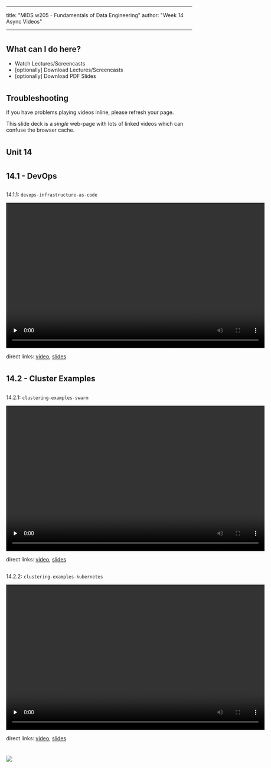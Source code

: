 
---
title: "MIDS w205 - Fundamentals of Data Engineering"
author: "Week 14 Async Videos"

---


#
## What can I do here?

- Watch Lectures/Screencasts
- [optionally] Download Lectures/Screencasts
- [optionally] Download PDF Slides


#
## Troubleshooting

If you have problems playing videos inline, please refresh your page.

This slide deck is a _single_ web-page with lots of linked videos which can
confuse the browser cache.


#
## Unit 14


#
## 14.1 - DevOps

##
14.1.1: `devops-infrastructure-as-code`

<video preload="none" controls webkit-playsinline="" id="0f6e81d5-129c-4fcd-9e09-d9a60378b567" width="700" height="394" posterurl="https://ucb-mids.s3.amazonaws.com/prod/output_video_general/d7f6de8ab8994eb8bf71c29b6f960c30/0_high.jpg" tabindex="-1" src="https://ucb-mids.s3.amazonaws.com/prod/output_video_general/d7f6de8ab8994eb8bf71c29b6f960c30/mp4_med.mp4">
  <source type="video/mp4" src="https://ucb-mids.s3.amazonaws.com/prod/output_video_general/d7f6de8ab8994eb8bf71c29b6f960c30/mp4_med.mp4">
  <track kind="subtitles" src="https://corp-tech.s3.amazonaws.com/captioning/captions/5ae78bda8fa3d8183271cdfc.vtt" label="Overlay" srclang="en">
  <track kind="transcript" src="https://corp-tech.s3.amazonaws.com/captioning/captions/5ae78bda8fa3d8183271cdfc.html" label="Full" srclang="en">
</video>

direct links:
[video](https://ucb-mids.s3.amazonaws.com/prod/output_video_general/d7f6de8ab8994eb8bf71c29b6f960c30/mp4_med.mp4),
[slides](https://s3.amazonaws.com/ucb-mids/prod/UCB-MIDS_0019/Slides/Unit+14/14.1.1-Infrastructure-as-Code.pdf)


#
## 14.2 - Cluster Examples

##
14.2.1: `clustering-examples-swarm`

<video preload="none" controls webkit-playsinline="" id="155c4b3c-d6c9-4feb-86c6-51820b6d6661" width="700" height="394" posterurl="https://ucb-mids.s3.amazonaws.com/prod/output_video_general/37b2f3e9dd2f22913873f416a6dd7a52/0_high.jpg" tabindex="-1" src="https://ucb-mids.s3.amazonaws.com/prod/output_video_general/37b2f3e9dd2f22913873f416a6dd7a52/mp4_med.mp4">
  <source type="video/mp4" src="https://ucb-mids.s3.amazonaws.com/prod/output_video_general/37b2f3e9dd2f22913873f416a6dd7a52/mp4_med.mp4">
  <track kind="subtitles" src="https://corp-tech.s3.amazonaws.com/captioning/captions/5ae78bd28fa3d8183271cdf8.vtt" label="Overlay" srclang="en">
  <track kind="transcript" src="https://corp-tech.s3.amazonaws.com/captioning/captions/5ae78bd28fa3d8183271cdf8.html" label="Full" srclang="en">
</video>

direct links:
[video](https://ucb-mids.s3.amazonaws.com/prod/output_video_general/37b2f3e9dd2f22913873f416a6dd7a52/mp4_med.mp4),
[slides](https://s3.amazonaws.com/ucb-mids/prod/UCB-MIDS_0019/Slides/Unit+14/14.2.1-Docker-Swarm.pdf)

##
14.2.2: `clustering-examples-kubernetes`


<video preload="none" controls webkit-playsinline="" id="7668db13-0078-409b-9ef1-dc0fecef7d37" width="700" height="394" posterurl="https://ucb-mids.s3.amazonaws.com/prod/output_video_general/f1a2f5a38fbbafbe96c5efcd07950196/0_high.jpg" tabindex="-1" src="https://ucb-mids.s3.amazonaws.com/prod/output_video_general/f1a2f5a38fbbafbe96c5efcd07950196/mp4_med.mp4">
  <source type="video/mp4" src="https://ucb-mids.s3.amazonaws.com/prod/output_video_general/f1a2f5a38fbbafbe96c5efcd07950196/mp4_med.mp4">
  <track kind="subtitles" src="https://corp-tech.s3.amazonaws.com/captioning/captions/5ae78bdf8fa3d8183271cdfe.vtt" label="Overlay" srclang="en">
  <track kind="transcript" src="https://corp-tech.s3.amazonaws.com/captioning/captions/5ae78bdf8fa3d8183271cdfe.html" label="Full" srclang="en">
</video>

direct links:
[video](https://ucb-mids.s3.amazonaws.com/prod/output_video_general/f1a2f5a38fbbafbe96c5efcd07950196/mp4_med.mp4),
[slides](https://s3.amazonaws.com/ucb-mids/prod/UCB-MIDS_0019/Slides/Unit+14/14.2.2-Kubernetes.pdf)

#
<img class="logo" src="http://people.ischool.berkeley.edu/~mark.mims/course-development/2017-mids-w205/media/berkeley-school-of-information-logo.png"/>

